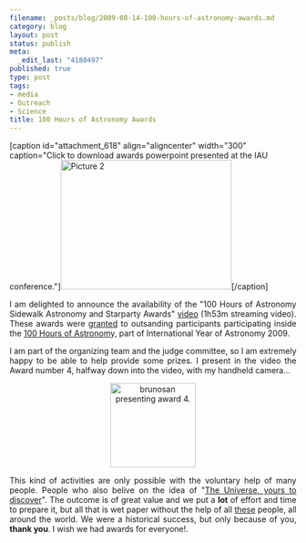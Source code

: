 ```yaml
--- 
filename: _posts/blog/2009-08-14-100-hours-of-astronomy-awards.md
category: blog
layout: post
status: publish
meta: 
  _edit_last: "4180497"
published: true
type: post
tags: 
- media
- Outreach
- Science
title: 100 Hours of Astronomy Awards
---
```

[caption id="attachment_618" align="aligncenter" width="300" caption="Click to download awards powerpoint presented at the IAU conference."]<a href="https://nasonurb.files.wordpress.com/2009/08/100ha-awards.ppt"><img class="size-medium wp-image-618" title="Picture 2" src="https://nasonurb.files.wordpress.com/2009/08/picture-2.png?w=300" alt="Picture 2" width="300" height="227" /></a>[/caption]
<p style="text-align:justify;">I am delighted to announce the availability of the "100 Hours of Astronomy Sidewalk Astronomy and Starparty Awards" <a href="https://www.video.rnp.br/overmedia/VisualizarVideo.do?_InstanceIdentifier=0&amp;_EntityIdentifier=rnpJi9ldP_k-5Rl0gdMV_7G9YYpaho6TA1SO4CYChdSBjU.">video</a> (1h53m streaming video). These awards were <a href="https://www.100hoursofastronomy.org/component/content/article/34-site-navigation/253-award-winners">granted</a> to outsanding participants participating inside the <a href="https://www.100hoursofastronomy.org/">100 Hours of Astronom</a>y, part of International Year of Astronomy 2009.</p>
<p style="text-align:justify;">I am part of the organizing team and the judge committee, so I am extremely happy to be able to help provide some prizes. I present in the video the Award number 4, halfway down into the video, with my handheld camera...</p>
<p style="text-align:center;"><a href="https://www.video.rnp.br/overmedia/VisualizarVideo.do?_InstanceIdentifier=0&amp;_EntityIdentifier=rnpJi9ldP_k-5Rl0gdMV_7G9YYpaho6TA1SO4CYChdSBjU."><img class="size-thumbnail wp-image-621 aligncenter" title="brunosan presenting award 4." src="https://nasonurb.files.wordpress.com/2009/08/picture-3.png?w=150" alt="brunosan presenting award 4." width="150" height="148" /></a></p>
<p style="text-align:justify;">This kind of activities are only possible with the voluntary help of many people. People who also belive on the idea of "<a href="https://www.astronomy2009.org/">The Universe, yours to discover</a>". The outcome is of great value and we put a <strong>lot</strong> of effort and time to prepare it, but all that is wet paper without the help of all <a href="https://www.100hoursofastronomy.org/component/eventlist/eventsmap">these</a> people, all around the world. We were a historical success, but only because of you, <strong>thank you</strong>. I wish we had awards for everyone!.</p>
